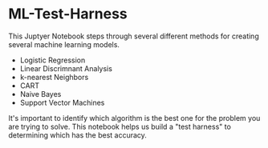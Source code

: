 # ML-Test-Harness
This Juptyer Notebook steps through several different methods for creating several machine learning models.

* Logistic Regression
* Linear Discrimnant Analysis
* k-nearest Neighbors
* CART
* Naive Bayes
* Support Vector Machines

It's important to identify which algorithm is the best one for the problem you are trying to solve. This notebook helps us build a "test harness" to determining which has the best accuracy. 
